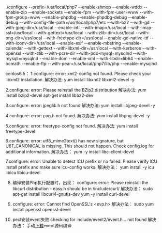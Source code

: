 ./configure --prefix=/usr/local/php7 --enable-shmop --enable-wddx --enable-zip --enable-sockets --enable-fpm --with-fpm-user=www --with-fpm-group=www --enable-phpdbg --enable-phpdbg-debug --enable-debug --with-config-file-path=/usr/local/php7/etc --with-bz2 --with-gd --with-jpeg-dir=/usr/local --enable-intl --with-imap=/usr/local --with-imap-ssl=/usr/local --with-gettext=/usr/local --with-zlib-dir=/usr/local --with-png-dir=/usr/local --with-freetype-dir=/usr/local --enable-gd-native-ttf --with-iconv-dir=/usr/local --enable-exif --enable-mbstring --enable-calendar --with-gettext --with-libxml-dir=/usr/local --with-kerberos --with-openssl --with-zlib --with-pcre-dir --with-pdo-mysql=mysqlnd --with-mysqli=mysqlnd --enable-dom --enable-xml --with-libdir=lib64 --enable-bcmath --enable-ftp --with-pear=/usr/local/php7/lib/php --enable-mysqlnd


centos6.5：
1.configure: error: xml2-config not found. Please check your libxml2 installation.
解决办法:
  yum install libxml2 libxml2-devel -y

2.configure: error: Please reinstall the BZip2 distribution
解决办法:
  yum install bzip2-devel
  apt-get install libbz2-dev

  
3.configure: error: jpeglib.h not found
解决办法:
 yum install libjpeg-devel -y
 
4.configure: error: png.h not found.
解决办法:
 yum install libpng-devel -y
 
5.configure: error: freetype-config not found.
解决办法:
 yum install  freetype-devel

6.configure: error: utf8_mime2text() has new signature, but U8T_CANONICAL is missing. This should not happen. Check config.log for additional information.
解决办法：
 yum -y install libc-client-devel
 
7.configure: error: Unable to detect ICU prefix or no failed. Please verify ICU install prefix and make sure icu-config works.
解决办法：
 yum install -y icu libicu libicu-devel
 
 8. 编译安装Php执行配置时，出现：
   configure: error: Please reinstall the libcurl distribution -
       easy.h should be in <curl-dir>/include/curl/
 解决办法：
 sudo apt-get install libcurl4-gnutls-dev 
 yum -y install curl-devel
 
 9. configure: error: Cannot find OpenSSL\'s <evp.h>
 解决办法：
 sudo 
 yum install openssl openssl-devel
 
 10. pecl安装event失败 checking for include/event2/event.h... not found
 解决办法：
 手动[下载](https://github.com/expressif/pecl-event-libevent)event源码编译

